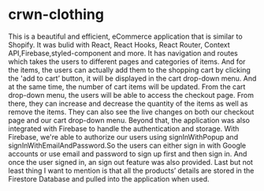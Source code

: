 # crwn-clothing
This is a beautiful and efficient, eCommerce application that is similar to Shopify. It was bulid with React, React Hooks, React Router, Context API,Firebase,styled-component and more.
It has navigation and routes which takes the users to different pages and categories of items. And for the items, the users can actually add them to the shopping cart by clicking the 'add to cart’ button, it will be displayed in the cart drop-down menu. And at the same time, the number of cart items will be updated.
From the cart drop-down menu, the users will be able to access the checkout page. From there, they can increase and decrease the quantity of the items as well as remove the items. They can also see the live changes on both our checkout page and our cart drop-down menu.
Beyond that, the application was also integrated with Firebase to handle the authentication and storage. With Firebase, we're able to authorize our users using signInWithPopup and signInWithEmailAndPassword.So the users can either sign in with Google accounts or use email and password to sign up first and then sign in.
And once the user signed in, an sign out feature was also provided. Last but not least thing I want to mention is that all the products’ details are stored in the Firestore Database and pulled into the application when used.


